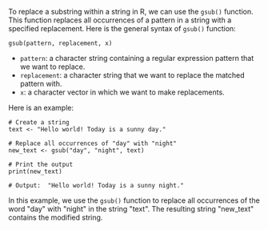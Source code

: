 To replace a substring within a string in R, we can use the `gsub()` function. This function replaces all occurrences of a pattern in a string with a specified replacement. Here is the general syntax of `gsub()` function:

```
gsub(pattern, replacement, x)
```

* `pattern`: a character string containing a regular expression pattern that we want to replace.
* `replacement`: a character string that we want to replace the matched pattern with.
* `x`: a character vector in which we want to make replacements.

Here is an example:

```
# Create a string
text <- "Hello world! Today is a sunny day."

# Replace all occurrences of "day" with "night"
new_text <- gsub("day", "night", text)

# Print the output
print(new_text)

# Output:  "Hello world! Today is a sunny night."
```

In this example, we use the `gsub()` function to replace all occurrences of the word "day" with "night" in the string "text". The resulting string "new_text" contains the modified string.
